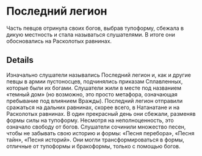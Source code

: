 # Последний легион
Часть певцов отринула своих богов, выбрав тупоформу, сбежала в дикую местность и стала называться слушателями. В итоге они обосновались на Расколотых равнинах.

## Details
Изначально слушатели назывались Последний легион и, как и другие певцы в армии пустоносцев, подчинялись приказам Сплавленных, которые были их богами. Слушатели жили в месте под названием «темный дом» (но возможно, это просто метафора, означающая пребывание под влиянием Вражды). Последний легион отправили сражаться на дальних равнинах, скорее всего, в Натанатане и на Расколотых равнинах. В один прекрасный день они сбежали, разменяв формы силы на тупоформу. Несмотря на неполноценность, это означало свободу от богов. Слушатели сочинили множество песен, чтобы не забывать свою историю и формы: «Песня перебора», «Песня тайн», «Песня историй». Они могли трансформироваться в формы, отличные от тупоформы и бракоформы, только с помощью богов.
